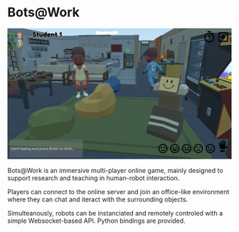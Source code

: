 Bots@Work
=========

![screenshot](doc/screenshot-2.png)

Bots@Work is an immersive multi-player online game, mainly designed to support
research and teaching in human-robot interaction.

Players can connect to the online server and join an office-like environment
where they can chat and iteract with the surrounding objects.

Simulteanously, robots can be instanciated and remotely controled with a simple
Websocket-based API. Python bindings are provided.

